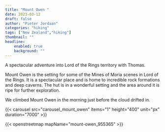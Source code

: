 ```yaml
---
title: "Mount Owen "
date: 2023-03-12
draft: false
author: "Pieter Jordaan"
categories: "hiking"
tags: ["New Zealand","hiking"]
thumbnail: ""
headline:
    enabled: true
    background: ""
---
```


A spectacular adventure into Lord of the Rings territory with Thomas.

<!--more-->

Mount Owen is the setting for some of the Mines of Moria scenes in Lord of the Rings. It is a spectacular place and is home to incredible rock formations and deep caverns. The hut is in a wonderful setting and the area around it is ripe for further exploration.

We climbed Mount Owen in the morning just before the cloud drifted in.

{{< carousel src="carousel_mount_owen" items="1" height="400" unit="px" duration="7000" >}}

{{< openstreetmap mapName="mount-owen_955365" >}}
